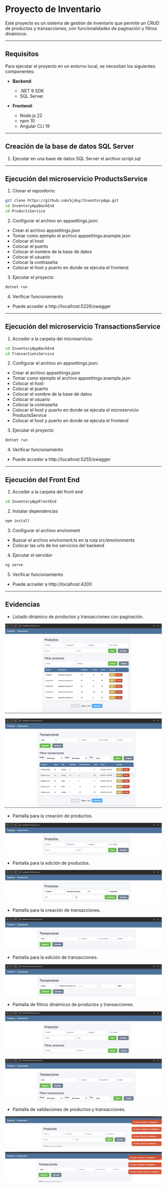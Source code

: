 # Proyecto de Inventario

Este proyecto es un sistema de gestión de inventario que permite un CRUD de productos y transacciones, con funcionalidades de paginación y filtros dinámicos.

---

## Requisitos

Para ejecutar el proyecto en un entorno local, se necesitan los siguientes componentes:

- **Backend**:
  - .NET 9 SDK
  - SQL Server

- **Frontend**:
  - Node.js 22
  - npm 10
  - Angular CLI 19

---

## Creación de la base de datos SQL Server

1. Ejecutar en una base de datos SQL Server el archivo script.sql

---

## Ejecución del microservicio ProductsService

1. Clonar el repositorio:

```bash
git clone https://github.com/kjduy/InventoryApp.git
cd InventoryAppBackEnd
cd ProductsService
```

2.	Configurar el archivo en appsettings.json:

- Crear el archivo appsettings.json
- Tomar como ejemplo el archivo appsettings.example.json
- Colocar el host
- Colocar el puerto
- Colocar el nombre de la base de datos
- Colocar el usuario
- Colocar la contraseña
- Colocar el host y puerto en donde se ejecuta el frontend

3. Ejecutar el proyecto

```bash
dotnet run
```

4. Verificar funcionamiento

- Puede acceder a http://localhost:5226/swagger

---

## Ejecución del microservicio TransactionsService

1. Acceder a la carpeta del microservicio:

```bash
cd InventoryAppBackEnd
cd TransactionsService
```

2.	Configurar el archivo en appsettings.json:

- Crear el archivo appsettings.json
- Tomar como ejemplo el archivo appsettings.example.json
- Colocar el host
- Colocar el puerto
- Colocar el nombre de la base de datos
- Colocar el usuario
- Colocar la contraseña
- Colocar el host y puerto en donde se ejecuta el microservicio ProductsService
- Colocar el host y puerto en donde se ejecuta el frontend

3. Ejecutar el proyecto

```bash
dotnet run
```

4. Verificar funcionamiento

- Puede acceder a http://localhost:5255/swagger

---

## Ejecución del Front End

1. Acceder a la carpeta del front end

```bash
cd InventoryAppFrontEnd
```

2.	Instalar dependencias

```bash
npm install
```

3. Configurar el archivo enviroment

- Buscar el archivo enviroment.ts en la ruta src/environments
- Colocar las urls de los servicios del backend

4.	Ejecutar el servidor

```bash
ng serve
```

5. Verificar funcionamiento

- Puede acceder a http://localhost:4200

---

## Evidencias

- Listado dinámico de productos y transacciones con paginación.

![alt text](images/products_list.png)

![alt text](images/transactions_list.png)

- Pantalla para la creación de productos.

![alt text](images/create_products.png)

- Pantalla para la edición de productos.

![alt text](images/update_products.png)

- Pantalla para la creación de transacciones.

![alt text](images/create_transactions.png)

- Pantalla para la edición de transacciones.

![alt text](images/update_transactions.png)

- Pantalla de filtros dinámicos de productos y transacciones.

![alt text](images/filter_products.png)

![alt text](images/filter_transactions.png)

- Pantalla de validaciones de productos y transacciones.

![alt text](images/product_validations.png)

![alt text](images/transaction_validations.png)

